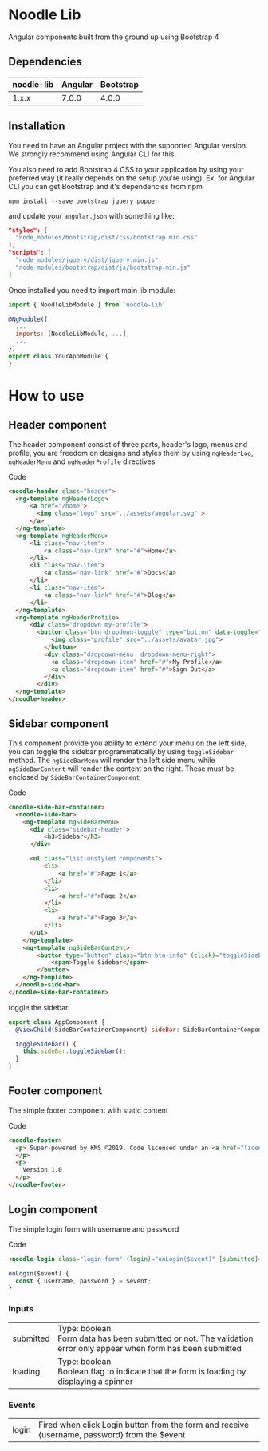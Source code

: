 # Noodle Lib

Angular components built from the ground up using Bootstrap 4

## Dependencies

<table>
  <thead>
    <tr>
      <th>noodle-lib</th>
      <th>Angular</th>
      <th>Bootstrap</th>
    </tr>
  </thead>
  <tbody>
    <tr>
      <td>1.x.x</td>
      <td>7.0.0</td>
      <td>4.0.0</td>
    </tr>
  </tbody>
</table>

## Installation

You need to have an Angular project with the supported Angular version. We strongly recommend using Angular CLI for this.

You also need to add Bootstrap 4 CSS to your application by using your preferred way (it really depends on the setup you're using). Ex. for Angular CLI you can get Bootstrap and it's dependencies from npm 

```
npm install --save bootstrap jquery popper
```

and update your `angular.json` with something like:

```JSON
"styles": [
  "node_modules/bootstrap/dist/css/bootstrap.min.css"
],
"scripts": [
  "node_modules/jquery/dist/jquery.min.js",
  "node_modules/bootstrap/dist/js/bootstrap.min.js"
]
```

Once installed you need to import main lib module:

```JavaScript
import { NoodleLibModule } from 'noodle-lib'

@NgModule({
  ...
  imports: [NoodleLibModule, ...],
  ...
})
export class YourAppModule {
}
```

# How to use

## Header component

The header component consist of three parts, header's logo, menus and profile, you are freedom on designs and styles them by using `ngHeaderLog`, `ngHeaderMenu` and `ngHeaderProfile` directives

Code
```html
<noodle-header class="header">
  <ng-template ngHeaderLogo>
      <a href="/home">
        <img class="logo" src="../assets/angular.svg" >
      </a>
  </ng-template>
  <ng-template ngHeaderMenu>
      <li class="nav-item">
          <a class="nav-link" href="#">Home</a>
      </li>
      <li class="nav-item">
          <a class="nav-link" href="#">Docs</a>
      </li>
      <li class="nav-item">
          <a class="nav-link" href="#">Blog</a>
      </li>
  </ng-template>
  <ng-template ngHeaderProfile>
      <div class="dropdown my-profile">
        <button class="btn dropdown-toggle" type="button" data-toggle="dropdown">
            <img class="profile" src="../assets/avatar.jpg">
          </button>
          <div class="dropdown-menu  dropdown-menu-right">
            <a class="dropdown-item" href="#">My Profile</a>
            <a class="dropdown-item" href="#">Sign Out</a>
          </div>
        </div>
  </ng-template>
</noodle-header>
```

## Sidebar component

This component provide you ability to extend your menu on the left side, you can toggle the sidebar programmatically by using `toggleSidebar` method. The `ngSideBarMenu` will render the left side menu while `ngSideBarContent` will render the content on the right. These must be enclosed by `SideBarContainerComponent`

Code
```html
<noodle-side-bar-container>
  <noodle-side-bar>
    <ng-template ngSideBarMenu>
      <div class="sidebar-header">
          <h3>Sidebar</h3>
      </div>

      <ul class="list-unstyled components">
          <li>
              <a href="#">Page 1</a>
          </li>
          <li>
              <a href="#">Page 2</a>
          </li>
          <li>
              <a href="#">Page 3</a>
          </li>
      </ul>
    </ng-template>
    <ng-template ngSideBarContent>
        <button type="button" class="btn btn-info" (click)="toggleSidebar()">
            <span>Toggle Sidebar</span>
        </button>
    </ng-template>
  </noodle-side-bar>
</noodle-side-bar-container>
```

toggle the sidebar
```JavaScript
export class AppComponent {
  @ViewChild(SideBarContainerComponent) sideBar: SideBarContainerComponent

  toggleSidebar() {
    this.sideBar.toggleSidebar();
  }
}
```

## Footer component

The simple footer component with static content

Code
```html
<noodle-footer>
  <p> Super-powered by KMS ©2019. Code licensed under an <a href="license" title="License text">MIT-style License</a>. Documentation licensed under <a href="http://creativecommons.org/licenses/by/4.0/">CC BY 4.0</a>.
  </p>
  <p>
    Version 1.0
  </p>
</noodle-footer>
```

## Login component

The simple login form with username and password

Code
```html
<noodle-login class="login-form" (login)="onLogin($event)" [submitted]="submitted" [loading]="loggingIn"></noodle-login>
```

```JavaScript
onLogin($event) {
  const { username, password } = $event;
}
```

### Inputs
<table>
  <tbody>
    <tr>
      <td>submitted</td>
      <td colspan="3">
        Type: boolean
        </br>
        Form data has been submitted or not. The validation error only appear when form has been submitted
      </td>
    </tr>
    <tr>
      <td>loading</td>
      <td>
        Type: boolean
        </br>
        Boolean flag to indicate that the form is loading by displaying a spinner
      </td>
    </tr>
  </tbody>
</table>

### Events
<table>
  <tbody>
    <tr>
      <td>login</td>
      <td>
        Fired when click Login button from the form and receive {username, password} from the $event
      </td>
    </tr>
  </tbody>
</table>

